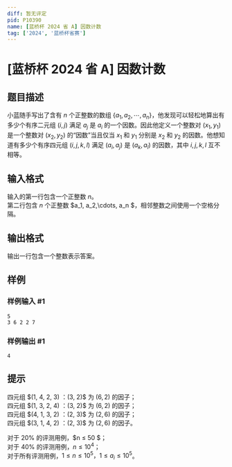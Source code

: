 ```yaml
---
diff: 暂无评定
pid: P10390
name: [蓝桥杯 2024 省 A] 因数计数
tag: ['2024', '蓝桥杯省赛']
---
```

# [蓝桥杯 2024 省 A] 因数计数
## 题目描述

小蓝随手写出了含有 $n$ 个正整数的数组 $\{a_1, a_2,\cdots, a_n\}$，他发现可以轻松地算出有多少个有序二元组 $(i, j)$ 满足 $a_j$ 是 $a_i$ 的一个因数。因此他定义一个整数对 $(x_1, y_1)$ 是一个整数对 $(x_2, y_2)$ 的“因数”当且仅当 $x_1$ 和 $y_1$ 分别是 $x_2$ 和 $y_2$ 的因数。他想知道有多少个有序四元组 $(i, j, k, l)$ 满足 $(a_i
, a_j)$ 是 $(a_k, a_l)$ 的因数，其中 $i, j, k, l$ 互不相等。
## 输入格式

输入的第一行包含一个正整数 $n$。  
第二行包含 $n$ 个正整数 $a_1, a_2,\cdots, a_n $，相邻整数之间使用一个空格分隔。
## 输出格式

输出一行包含一个整数表示答案。
## 样例

### 样例输入 #1
```
5
3 6 2 2 7
```
### 样例输出 #1
```
4
```
## 提示

四元组 $(1, 4, 2, 3) $：$(3, 2)$ 为 $(6, 2)$ 的因子；  
四元组 $(1, 3, 2, 4) $：$(3, 2)$ 为 $(6, 2)$ 的因子；  
四元组 $(4, 1, 3, 2) $：$(2, 3)$ 为 $(2, 6)$ 的因子；  
四元组 $(3, 1, 4, 2) $：$(2, 3)$ 为 $(2, 6)$ 的因子。

对于 $20\%$ 的评测用例，$n ≤ 50 $；  
对于 $40\%$ 的评测用例，$n ≤ 10^4$；  
对于所有评测用例，$1 ≤ n ≤ 10^5 ，1 ≤ a_i ≤ 10^5$。
